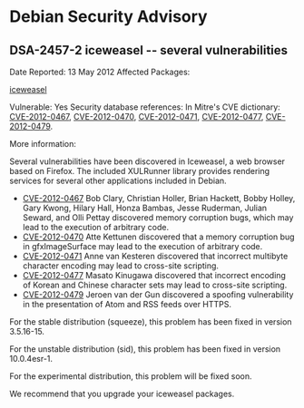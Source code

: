 
Debian Security Advisory
========================


DSA-2457-2 iceweasel -- several vulnerabilities
-----------------------------------------------



Date Reported:
13 May 2012
Affected Packages:

[iceweasel](https://packages.debian.org/src:iceweasel)

Vulnerable:
Yes
Security database references:
In Mitre's CVE dictionary: [CVE-2012-0467](https://security-tracker.debian.org/tracker/CVE-2012-0467), [CVE-2012-0470](https://security-tracker.debian.org/tracker/CVE-2012-0470), [CVE-2012-0471](https://security-tracker.debian.org/tracker/CVE-2012-0471), [CVE-2012-0477](https://security-tracker.debian.org/tracker/CVE-2012-0477), [CVE-2012-0479](https://security-tracker.debian.org/tracker/CVE-2012-0479).  

More information:

Several vulnerabilities have been discovered in Iceweasel, a web
browser based on Firefox. The included XULRunner library provides
rendering services for several other applications included in Debian.


* [CVE-2012-0467](https://security-tracker.debian.org/tracker/CVE-2012-0467)
Bob Clary, Christian Holler, Brian Hackett, Bobby Holley, Gary
 Kwong, Hilary Hall, Honza Bambas, Jesse Ruderman, Julian Seward,
 and Olli Pettay discovered memory corruption bugs, which may lead
 to the execution of arbitrary code.
* [CVE-2012-0470](https://security-tracker.debian.org/tracker/CVE-2012-0470)
Atte Kettunen discovered that a memory corruption bug in
 gfxImageSurface may lead to the execution of arbitrary code.
* [CVE-2012-0471](https://security-tracker.debian.org/tracker/CVE-2012-0471)
Anne van Kesteren discovered that incorrect multibyte character
 encoding may lead to cross-site scripting.
* [CVE-2012-0477](https://security-tracker.debian.org/tracker/CVE-2012-0477)
Masato Kinugawa discovered that incorrect encoding of
 Korean and Chinese character sets may lead to cross-site scripting.
* [CVE-2012-0479](https://security-tracker.debian.org/tracker/CVE-2012-0479)
Jeroen van der Gun discovered a spoofing vulnerability in the
 presentation of Atom and RSS feeds over HTTPS.


For the stable distribution (squeeze), this problem has been fixed in
version 3.5.16-15.


For the unstable distribution (sid), this problem has been fixed in
version 10.0.4esr-1.


For the experimental distribution, this problem will be fixed soon.


We recommend that you upgrade your iceweasel packages.





